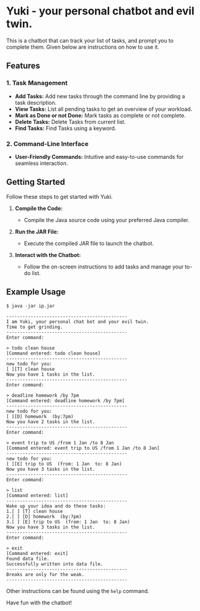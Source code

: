 # Yuki - your personal chatbot and evil twin.

This is a chatbot that can track your list of tasks, and prompt you to complete them. Given below are instructions on how to use it.

## Features

### 1. Task Management
- **Add Tasks:** Add new tasks through the command line by providing a task description.
- **View Tasks:** List all pending tasks to get an overview of your workload.
- **Mark as Done or not Done:** Mark tasks as complete or not complete.
- **Delete Tasks:** Delete Tasks from current list.
- **Find Tasks:** Find Tasks using a keyword.

### 2. Command-Line Interface
- **User-Friendly Commands:** Intuitive and easy-to-use commands for seamless interaction.

## Getting Started

Follow these steps to get started with Yuki.

1. **Compile the Code:**
   - Compile the Java source code using your preferred Java compiler.

2. **Run the JAR File:**
   - Execute the compiled JAR file to launch the chatbot.

3. **Interact with the Chatbot:**
   - Follow the on-screen instructions to add tasks and manage your to-do list.

## Example Usage

```plaintext
$ java -jar ip.jar

---------------------------------------------
I am Yuki, your personal chat bot and your evil twin.
Time to get grinding.
---------------------------------------------
Enter command: 

> todo clean house
[Command entered: todo clean house]
---------------------------------------------
new todo for you:
[ ][T] clean house
Now you have 1 tasks in the list.
---------------------------------------------
Enter command: 

> deadline homework /by 7pm
[Command entered: deadline homework /by 7pm]
---------------------------------------------
new todo for you:
[ ][D] homework  (by:7pm)
Now you have 2 tasks in the list.
---------------------------------------------
Enter command: 

> event trip to US /from 1 Jan /to 8 Jan
[Command entered: event trip to US /from 1 Jan /to 8 Jan]
---------------------------------------------
new todo for you:
[ ][E] trip to US  (from: 1 Jan  to: 8 Jan)
Now you have 3 tasks in the list.
---------------------------------------------
Enter command: 

> list
[Command entered: list]
---------------------------------------------
Wake up your idea and do these tasks:
1.[ ] [T] clean house
2.[ ] [D] homework  (by:7pm)
3.[ ] [E] trip to US  (from: 1 Jan  to: 8 Jan)
Now you have 3 tasks in the list.
---------------------------------------------
Enter command: 

> exit
[Command entered: exit]
Found data file.
Successfully written into data file.
---------------------------------------------
Breaks are only for the weak.
---------------------------------------------
```

Other instructions can be found using the `help` command.

Have fun with the chatbot!

